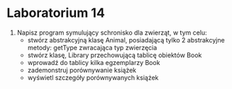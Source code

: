 # Laboratorium 14

1. Napisz program symulujący schronisko dla zwierząt, w tym celu:
   * stwórz abstrakcyjną klasę Animal, posiadającą tylko 2 abstrakcyjne metody: getType zwracająca typ zwierzęcia
   * stwórz klasę, Library przechowującą tablicę obiektów Book
   * wprowadź do tablicy kilka egzemplarzy Book
   * zademonstruj porównywanie książek
   * wyświetl szczegóły porównywanych książek

